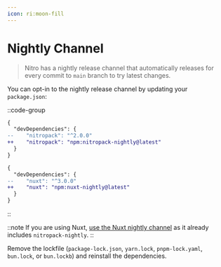 ```yaml
---
icon: ri:moon-fill
---
```


# Nightly Channel

> Nitro has a nightly release channel that automatically releases for every commit to `main` branch to try latest changes.

You can opt-in to the nightly release channel by updating your `package.json`:

::code-group
```diff [Nitro]
{
  "devDependencies": {
--    "nitropack": "^2.0.0"
++    "nitropack": "npm:nitropack-nightly@latest"
  }
}
```
```diff [Nuxt]
{
  "devDependencies": {
--    "nuxt": "^3.0.0"
++    "nuxt": "npm:nuxt-nightly@latest"
  }
}
```
::

::note
If you are using Nuxt, [use the Nuxt nightly channel](https://nuxt.com/docs/guide/going-further/nightly-release-channel#opting-in) as it already includes `nitropack-nightly`.
::

Remove the lockfile (`package-lock.json`, `yarn.lock`, `pnpm-lock.yaml`, `bun.lock`, or `bun.lockb`) and reinstall the dependencies.
